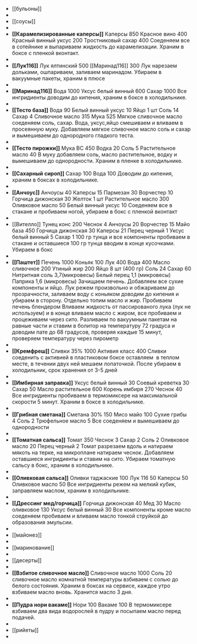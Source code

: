 - [[бульоны]]
-
- [[соусы]]
-
- **[[Карамелизированные каперсы]]** 
  Каперсы 850
  Красное вино 400
  Красный винный уксус 200
  Тростниковый сахар 400
  Соеденяем все в сотейнике и выпариваем жидкость до карамелизации. Храним в боксе с пленкой вконтакт.
-
- **[[Лук116]]**
  Лук ялтинский 500
  [[Маринад116]] 300
  Лук нарезаем дольками, ошпариваем, заливаем маринадом. Убираем в вакуумные пакеты, храним в плюсе
-
- **[[Маринад116]]** 
  Вода 1000
  Уксус белый винный 600
  Сахар 1000
  Все ингридиенты доводим до кипения, храним в боксе в холодильнике.
-
- **[[Тесто база]]** 
  Вода 90
  Белый винный уксус 10
  Яйцо 1 шт
  Соль 14
  Сахар 4
  Сливочное масло 315
  Мука 525
  Мягкое сливочное масло соеденяем соль, сахар. Вода, уксус,яйцо смешиваем и вливаем в просеянную муку. Добавляем мягкое сливочное масло соль и сахар и вымешиваем до однородного гладкого теста.
-
- **[[Тесто пирожки]]** 
  Мука ВС 450
  Водка 20
  Соль 5
  Растительное масло 40
  В муку добавляем соль, масло растительное, водку и вымешиваем до однородности. Храним в пленке в холодильнике.
-
- **[[Сахарный сироп]]**
  Сахар 100
  Вода 100
  Доводим до кипения, храним в боксах в холодильнике.
-
- **[[Анчоус]]**
  Анчоусы 40
  Каперсы 15
  Пармезан 30
  Ворчестер 10
  Горчица дижонская 30
  Желток 1 шт
  Растительное масло 300
  Оливковое масло 50
  Белый винный уксус 10
  Соеденяем все в стакане и пробиваем ногой, убираем в бокс с пленкой вконтакт
-
- [[Вителло]]
  Тунец конс 200
  Чеснок 4
  Анчоусы 20
  Ворчестер 15
  Майо база 450
  Горчица дижонская 30
  Каперсы 21
  Перец черный 1
  Уксус белый винный 5
  Сахар 1
  100 гр тунца и все компоненты пробиваем в стакане и оставшиеся 100 гр тунца вводим в конце кусочками. Убираем в бокс
-
- **[[Паштет]]**
  Печень 1000
  Коньяк 100
  Лук 400
  Вода 400
  Масло сливочное 200
  Утиный жир 200
  Яйцо 8 шт (400 гр)
  Соль 24
  Сахар 60
  Нитритная соль 3,7(микровесы)
  Белый перец 1,1 (микровесы)
  Паприка 1,6 (микровесы)
  Зачищаем печень. Добавляем все сухие компоненты и яйцо.
  Лук режем произвольно и обжариваем до прозрачности, заливаем воду с коньяком доводим до кипения и убираем в сторону.
  Отдельно топим масло и жир.
  Пробиваем печень блендером Вливаем жидкость от пассированого лука (лук не используем) и в конце вливаем масло с жиром, все пробиваем и процеживаем через сито. Разливаем по вакуумным пакетам на равные части и ставим в болитор на температуру 72 градуса и доводим пате до 68 градусов, проверяя каждые 15 минут, проверяем температуру через пирометр
-
- **[[Кремфреш]]**
  Сливки 35% 1000
  Активия класс 400
  Сливки соеденить с активией в пластиковом боксе оставляем  в теплом месте, в течении двух ней мешаем лопаточкой. После убираем в холодильник, срок хранения от 3-5 дней
-
- **[[Имбирная заправка]]**
  Уксус белый винный 30
  Соевый креветка 30
  Сахар 50
  Масло растительное 600
  Корень имбиря 270
  Чеснок 40
  Все ингридиенты пробиваем в термомиксере на максимальной скорости 5 минут. Храним в боксе в холодильнике.
-
- **[[Грибная сметана]]**
  Сметана 30% 150
  Мисо майо 100
  Сухие грибы 4
  Соль 2
  Трюфельное масло 5
  Все соеденяем и вымешиваем до однородности
-
- **[[Томатная сальса]]**
  Томат 350
  Чеснок 3
  Сахар 2
  Соль 2
  Оливковое масло 20
  Перец черный 2
  Томат разрезаем вдоль и натираем мякоть на терке, на микроплане натираем чеснок. Добавляем оставшиеся ингридиенты и ставим на сито. Убираем томатную сальсу в бокс, храним в холодильнике.
-
- **[[Оливковая сальса]]**
  Оливки таджаские 100
  Лук 116 50
  Каперсы 50
  Оливковое масло 50
  Все ингридиенты режем на мелкий кубик, заправляем маслом, храним в холодильнике.
-
- **[[Дрессинг мед/горчица]]**
  Горчица дижонская 40
  Мед 30
  Масло оливковое 130
  Уксус белый винный 30
  Все компоненты кроме масло соеденяем пробиваем и вливаем масло тонкой струйкой до образования эмульсии.
-
- [[майонез]]
-
- [[маринование]]
-
- [[десерты]]
-
- **[[Взбитое сливочное масло]]** 
  Сливочное масло 1000
  Соль 20
  сливочное масло комнатной температуры взбиваем с солью до белого состояния. Храним в боксах на сервисе, каждое утро взбиваем масло вновь. Хранится масло 3 дня.
-
- **[[Пудра нори вакаме]]** 
  Нори 100
  Вакаме 100
  В термомиксере взбиваем два вида водорослей в пудру и посыпаем масло перед подачей.
-
- [[рийеты]]
-